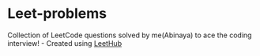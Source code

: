 # Leet-problems
Collection of LeetCode questions solved by me(Abinaya) to ace the coding interview! - Created using [LeetHub](https://github.com/QasimWani/LeetHub)
